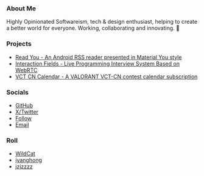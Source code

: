 ### About Me

Highly Opinionated Softwareism, tech & design enthusiast, helping to create a better world for everyone. Working, collaborating and innovating. 🤔

### Projects

- [Read You - An Android RSS reader presented in Material You style](https://github.com/Ashinch/ReadYou)
- [Interaction Fields - Live Programming Interview System Based on WebRTC](https://github.com/Ashinch/interaction-fields)
- [VCT CN Calendar - A VALORANT VCT-CN contest calendar subscription](https://github.com/Ashinch/vct-cn-calendar-subscription)

### Socials

- [GitHub](https://github.com/Ashinch)
- [X/Twitter](https://x.com/Ashinch7)
- [Follow](https://app.follow.is/share/users/Ashinch)
- [Email](mailto:contact@ash7.io)

### Roll

- [WildCat](https://blog.wildcat.io/)
- [iyanghong](http://www.iyanghong.cn/)
- [jzjzzzz](http://jzjzzzz.cn/)

<!-- <div class="achievement">
    <img src="https://github.githubassets.com/images/modules/profile/achievements/galaxy-brain-default.png"/>
    <img src="https://github.githubassets.com/images/modules/profile/achievements/yolo-default.png"/>
    <img src="https://github.githubassets.com/images/modules/profile/achievements/pair-extraordinaire-default.png"/>
    <img src="https://github.githubassets.com/images/modules/profile/achievements/quickdraw-default.png"/>
    <img src="https://github.githubassets.com/images/modules/profile/achievements/starstruck-default.png"/>
    <img src="https://github.githubassets.com/images/modules/profile/achievements/pull-shark-default.png"/>
    <img src="https://github.githubassets.com/images/modules/profile/achievements/arctic-code-vault-contributor-default.png"/>
</div> -->
